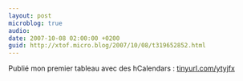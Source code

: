 ```yaml
---
layout: post
microblog: true
audio: 
date: 2007-10-08 02:00:00 +0200
guid: http://xtof.micro.blog/2007/10/08/t319652852.html
---
```

Publié mon premier tableau avec des hCalendars : [tinyurl.com/ytyjfx](http://tinyurl.com/ytyjfx)
